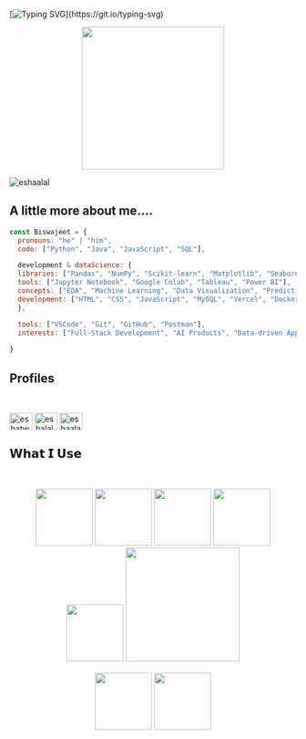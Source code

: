 [![Typing SVG](https://readme-typing-svg.herokuapp.com?font=Architects+Daughter&color=FFFFFF&size=30&lines=Hey!+It's+Biswajeet!;I'm+a+learning+developer...)](https://git.io/typing-svg)

<p align="center">
  <img width="250" src="https://media.giphy.com/media/v1.Y2lkPTc5MGI3NjExMTZyeTdjNnk2ejlqbjF1cmtydzE0b3cwbXVubjY3bmU3eXc3ZzdybyZlcD12MV9pbnRlcm5hbF9naWZfYnlfaWQmY3Q9cw/JBSQu6cuMoBZMC6daR/giphy.gif">
</p>
<p align="left"> <img src="https://komarev.com/ghpvc/?username=eshaalal&label=Profile%20views&color=0e75b6&style=flat" alt="eshaalal" /> </p>


## A little more about me.... 
```javascript
const Biswajeet = {
  pronouns: "he" | "him",
  code: ["Python", "Java", "JavaScript", "SQL"],

  development & dataScience: {
  libraries: ["Pandas", "NumPy", "Scikit-learn", "Matplotlib", "Seaborn", "TensorFlow"],
  tools: ["Jupyter Notebook", "Google Colab", "Tableau", "Power BI"],
  concepts: ["EDA", "Machine Learning", "Data Visualization", "Predictive Modeling", "Recommendation Systems"],
  development: ["HTML", "CSS", "JavaScript", "MySQL", "Vercel", "Docker"]
  },

  tools: ["VSCode", "Git", "GitHub", "Postman"],
  interests: ["Full-Stack Development", "AI Products", "Data-driven Applications"]
  
}
```

## Profiles 
<br>
<p align="left">
<a href="https://x.com/BiswajeetYadavv" target="blank"><img align="center" src="https://raw.githubusercontent.com/rahuldkjain/github-profile-readme-generator/master/src/images/icons/Social/twitter.svg" alt="eshatwt" height="30" width="40" /></a>
<a href="https://instagram.com/biswajeetyadavv" target="blank"><img align="center" src="https://raw.githubusercontent.com/rahuldkjain/github-profile-readme-generator/master/src/images/icons/Social/instagram.svg" alt="eshalal._" height="30" width="40" /></a>
<a href="https://leetcode.com/u/biswajeetyadavv/" target="blank"><img align="center" src="https://raw.githubusercontent.com/rahuldkjain/github-profile-readme-generator/master/src/images/icons/Social/leet-code.svg" alt="eshaalal" height="30" width="40" /></a>

</p>


## 𝗪𝗵𝗮𝘁 𝗜 𝗨𝘀𝗲

<br>
<p align="center">
  <img src="https://media0.giphy.com/media/v1.Y2lkPTc5MGI3NjExZngyNm83ZGhlODh5MDVreW1yNHdqbTY2MDV4Y2YzZ2FjbThteXR2ZSZlcD12MV9zdGlja2Vyc19zZWFyY2gmY3Q9cw/LMt9638dO8dftAjtco/200.webp" width="100">
  <img src="https://media3.giphy.com/media/ln7z2eWriiQAllfVcn/200w.webp" width="100">
   <img src="https://media.giphy.com/media/kH6CqYiquZawmU1HI6/giphy.gif" width="100" height="100">
   <img src="https://media.giphy.com/media/du3J3cXyzhj75IOgvA/giphy.gif" width="100">
   <img src="https://i.giphy.com/media/IdyAQJVN2kVPNUrojM/200.webp" width="100">
   <img src="https://media1.giphy.com/media/v1.Y2lkPTc5MGI3NjExbWd3MHdobzZ0bnByMWV2c2Voc3E1OXdzb21pZ3Y0ZW05MjdwcmRmZiZlcD12MV9pbnRlcm5hbF9naWZfYnlfaWQmY3Q9cw/wThxaAsv4p9CjJOTsO/giphy.gif" width= "200"><br><br>
      
  <img src="https://media3.giphy.com/media/v1.Y2lkPTc5MGI3NjExdTJycTF0a21yenp1OGE2N2xoamVhbGFsMGpiMm9zc20xdnc4MDlnMiZlcD12MV9zdGlja2Vyc19zZWFyY2gmY3Q9cw/EK5nB6wQKKN86j7GWx/giphy.webp" width="100" height="100">
  <img src="https://media.giphy.com/media/v1.Y2lkPTc5MGI3NjExZWNkMTRmYjZjZWRlNzlhMGUxYmM5YTkyZmM2YWNiMzdhODVmN2Q4MSZlcD12MV91c2VyX2Zhdm9yaXRlcyZjdD1z/JqDcpPX8vWahUny0pE/giphy.gif" width="100" height="100">
 
    




  <br>
</p>
<br>
<br>














